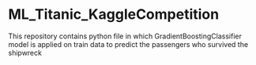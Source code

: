 # ML_Titanic_KaggleCompetition
This repository contains python file in which GradientBoostingClassifier model is applied on train data to predict the passengers who survived the shipwreck
